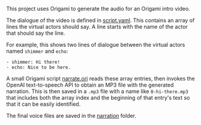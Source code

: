 This project uses Origami to generate the audio for an Origami intro video.

The dialogue of the video is defined in [script.yaml](script.yaml). This contains an array of lines the virtual actors should say. A line starts with the name of the actor that should say the line.

For example, this shows two lines of dialogue between the virtual actors named `shimmer` and `echo`:

```
- shimmer: Hi there!
- echo: Nice to be here.
```

A small Origami script [narrate.ori](src/narrate.ori) reads these array entries, then invokes the OpenAI text-to-speech API to obtain an MP3 file with the generated narration. This is then saved in a `.mp3` file with a name like `0-hi-there.mp3` that includes both the array index and the beginning of that entry's text so that it can be easily identified.

The final voice files are saved in the [narration](narration) folder.
